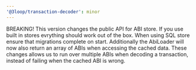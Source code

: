 ```yaml
---
'@3loop/transaction-decoder': minor
---
```


BREAKING! This version changes the public API for ABI store. If you use built in stores evrything should work out of the box. When using SQL store ensure that migrations complete on start. Additionally the AbiLoader will now also return an array of ABIs when accessing the cached data. These changes allows us to run over multiple ABIs when decoding a transaction, instead of failing when the cached ABI is wrong.
